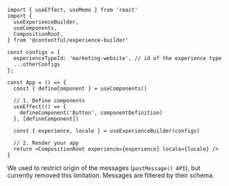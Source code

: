 ```tsx
import { useEffect, useMemo } from 'react'
import {
  useExperienceBuilder,
  useComponents,
  CompositionRoot,
} from '@contentful/experience-builder'

const configs = {
  experienceTypeId: 'marketing-website', // id of the experience type
  ...otherConfigs
};

const App = () => {
  const { defineComponent } = useComponents()

  // 1. Define components
  useEffect(() => {
    defineComponent('Button', componentDefinition)
  }, [defineComponent])

  const { experience, locale } = useExperienceBuilder(configs)

  // 2. Render your app
  return <CompositionRoot experience={experience} locale={locale} />
}
```

We used to restrict origin of the messages (`postMessage() API`), but currently removed this limitation. Messages are filtered by their schema.
